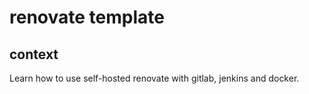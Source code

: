 # renovate template

## context

Learn how to use self-hosted renovate with gitlab, jenkins and docker.
